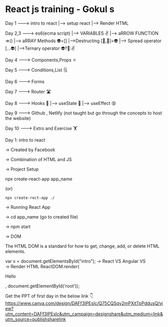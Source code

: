 <h1>React js training - Gokul s</h1>

Day 1    —-->     intro to react 
					|--> setup react 
					|--> Render HTML
					
Day 2,3    —-->     es6(ecma script)
					|--> VARIABLES ✌️
					|--> aRROW FUNCTION =>()
					|--> aRRAY Methods 👽=[] 
					|-->Destructing [👾,👾]=👽
					|--> Spread operator [...👽]
					|-->Ternary operator 👽?👾:✌️
					

Day 4    —-->     Components,Props ⚛️

Day 5    —-->     Conditions,List 🗒

Day 6    —-->	Forms 

Day 7     —-->    Router 🛣️

Day 8	—-->	Hooks 🎣
					|--> useState 🌌
					|--> useEffect 😵
					
Day 9   —-->     Github , Netlify   (not taught but go through the concepts to host the website)

Day 10  —-->	Extro and Exercise 🏋️


Day 1:    intro to react 

→ Created by Facebook 

→  Combination of HTML and JS


→ Project Setup 

npx create-react-app app_name

(or)

	npx create-rect-app ./
	
→ Running React App

 → cd app_name (go to created file)
 
 → npm start 
 

→ DOM  

The HTML DOM is a standard for how to get, change, add, or delete HTML elements.


var x = document.getElementsById("intro");
→ React VS Angular
     VS         
→ Render HTML
ReactDOM.render(<p>Hello</p>, document.getElementById('root'));


Get the PPT of first day in the below link 👇
https://www.canva.com/design/DAFf3IPEslc/Q75CQSqy2mPXitTpPddusQ/view?utm_content=DAFf3IPEslc&utm_campaign=designshare&utm_medium=link&utm_source=publishsharelink


